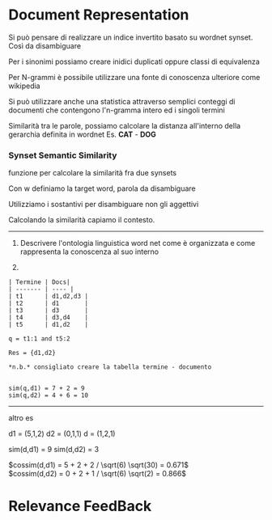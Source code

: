 # Document Representation
Si può pensare di realizzare un indice invertito basato su wordnet synset. Così da disambiguare 

Per i sinonimi possiamo creare inidici duplicati oppure classi di equivalenza


Per N-grammi è possibile utilizzare una fonte di conoscenza ulteriore come wikipedia

Si può utilizzare anche una statistica attraverso semplici conteggi di documenti che contengono l'n-gramma intero ed i singoli termini

Similarità tra le parole, possiamo calcolare la distanza all'interno della gerarchia definita in wordnet
Es. **CAT** - **DOG** 

### Synset Semantic Similarity
funzione per calcolare la similarità fra due synsets

Con w definiamo la target word, parola da disambiguare

Utilizziamo i sostantivi per disambiguare non gli aggettivi

Calcolando la similarità capiamo il contesto.

<hr>

1.  Descrivere l'ontologia linguistica word net come è organizzata e come rappresenta la conoscenza al suo interno

2. 


    | Termine | Docs| 
    | ------- | ---- |
    | t1      | d1,d2,d3 | 
    | t2      | d1       | 
    | t3      | d3       | 
    | t4      | d3,d4    | 
    | t5      | d1,d2    | 

    q = t1:1 and t5:2

    Res = {d1,d2}

    *n.b.* consigliato creare la tabella termine - documento

    
    sim(q,d1) = 7 + 2 = 9
    sim(q,d2) = 4 + 6 = 10

<hr>

altro es

d1 = (5,1,2)
d2 = (0,1,1)
d = (1,2,1)

sim(d,d1) = 9
sim(d,d2) = 3

$cossim(d,d1) = 5 + 2 + 2 / \sqrt(6) \sqrt(30) = 0.671$ <br>
$cossim(d,d2) = 0 + 2 + 1 / \sqrt(6) \sqrt(2) = 0.866$ 


# Relevance FeedBack





